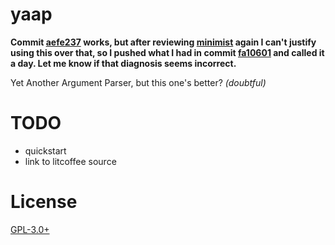yaap
====

**Commit [aefe237](https://github.com/cosmicexplorer/yaap/commit/aefe237ea20faac5fcbfafd557cd77aa96d4485b) works, but after reviewing [minimist](https://github.com/substack/minimist) again I can't justify using this over that, so I pushed what I had in commit [fa10601](https://github.com/cosmicexplorer/yaap/commit/fa106015974a5323276de6f3dbf44a4100bbf872) and called it a day. Let me know if that diagnosis seems incorrect.**

Yet Another Argument Parser, but this one's better? *(doubtful)*

# TODO
- quickstart
- link to litcoffee source

# License
[GPL-3.0+](./LICENSE)
